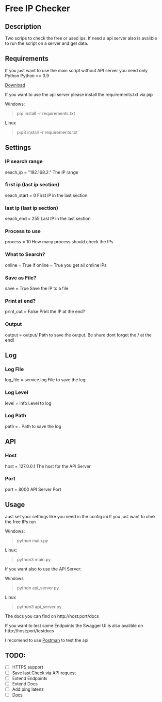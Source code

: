 # Free IP Checker

## Description

Two scrips to check the free or used ips.
If need a api server also is avalible to run the script on a server and get data.

## Requirements

If you just want to use the main script without API server you need only Python
Python >= 3.9

[Download](https://www.python.org/downloads/)

If you want to use the api server please install the requirements.txt via pip

Windows:
> pip install -r requirements.txt

Linux
> pip3 install -r requirements.txt 

## Settings

### IP search range
seach_ip = "192.168.2."
The IP range
### first ip (last ip section)
seach_start = 0
First IP in the last section
### last ip (last ip section)
seach_end = 255
Last IP in the last section
### Process to use
process = 10
How many process should check the IPs
### What to Search?
online = True
If online = True you get all omline IPs
### Save as File?
save = True
Save the IP to a file
### Print at end?
print_out = False
Print the IP at the end?
### Output
output = output/
Path to save the output. Be shure dont forget the / at the end!

## Log
### Log File
log_file = service.log
File to save the log
### Log Level
level = info
Level to log
### Log Path
path = .
Path to save the log

## API 

### Host
host = 127.0.0.1
The host for the API Server
### Port
port = 8000
API Server Port

## Usage

Just set your settings like you need in the config.ini
If you just want to chek the free IPs run

Windows:
> python main.py

Linux:
> python3 main.py 

If you want also to use the API Server:

Windows
> python api_server.py

Linux
> python3 api_server.py

The docs you can find on http://host:port/docs

If you want to test some Endpoints the Swagger UI is also avalible on http://host:port/testdocs

I recomend to use [Postman](https://www.postman.com/downloads/) to test the api


## TODO:

- [ ] HTTPS support
- [ ] Save last Check via API request
- [ ] Extend Endpoints
- [ ] Extend Docs
- [ ] Add ping latenz
- [ ] [Docs](https://github.com/comiker91/search_free_ip_address/wiki)
